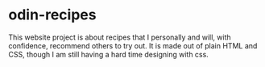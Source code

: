 # odin-recipes

This website project is about recipes that I personally and will, with confidence, recommend others to try out. It is made out of plain HTML and CSS, though I am still having a hard time designing with css.
